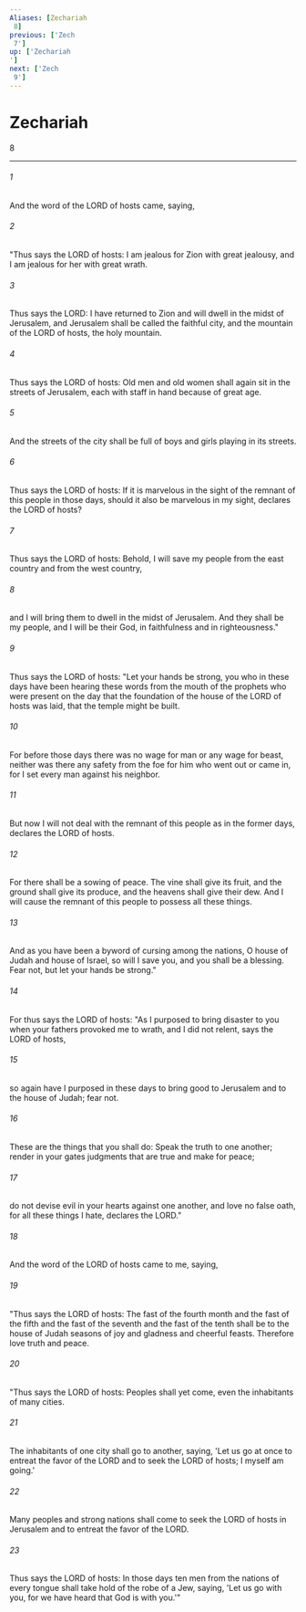 ```yaml
---
Aliases: [Zechariah 8]
previous: ['Zech 7']
up: ['Zechariah']
next: ['Zech 9']
---
```

# Zechariah 8

***
 

###### 1 
And the word of the LORD of hosts came, saying,  

###### 2 
"Thus says the LORD of hosts: I am jealous for Zion with great jealousy, and I am jealous for her with great wrath.  

###### 3 
Thus says the LORD: I have returned to Zion and will dwell in the midst of Jerusalem, and Jerusalem shall be called the faithful city, and the mountain of the LORD of hosts, the holy mountain.  

###### 4 
Thus says the LORD of hosts: Old men and old women shall again sit in the streets of Jerusalem, each with staff in hand because of great age.  

###### 5 
And the streets of the city shall be full of boys and girls playing in its streets.  

###### 6 
Thus says the LORD of hosts: If it is marvelous in the sight of the remnant of this people in those days, should it also be marvelous in my sight, declares the LORD of hosts?  

###### 7 
Thus says the LORD of hosts: Behold, I will save my people from the east country and from the west country,  

###### 8 
and I will bring them to dwell in the midst of Jerusalem. And they shall be my people, and I will be their God, in faithfulness and in righteousness."  

###### 9 
Thus says the LORD of hosts: "Let your hands be strong, you who in these days have been hearing these words from the mouth of the prophets who were present on the day that the foundation of the house of the LORD of hosts was laid, that the temple might be built.  

###### 10 
For before those days there was no wage for man or any wage for beast, neither was there any safety from the foe for him who went out or came in, for I set every man against his neighbor.  

###### 11 
But now I will not deal with the remnant of this people as in the former days, declares the LORD of hosts.  

###### 12 
For there shall be a sowing of peace. The vine shall give its fruit, and the ground shall give its produce, and the heavens shall give their dew. And I will cause the remnant of this people to possess all these things.  

###### 13 
And as you have been a byword of cursing among the nations, O house of Judah and house of Israel, so will I save you, and you shall be a blessing. Fear not, but let your hands be strong."  

###### 14 
For thus says the LORD of hosts: "As I purposed to bring disaster to you when your fathers provoked me to wrath, and I did not relent, says the LORD of hosts,  

###### 15 
so again have I purposed in these days to bring good to Jerusalem and to the house of Judah; fear not.  

###### 16 
These are the things that you shall do: Speak the truth to one another; render in your gates judgments that are true and make for peace;  

###### 17 
do not devise evil in your hearts against one another, and love no false oath, for all these things I hate, declares the LORD."  

###### 18 
And the word of the LORD of hosts came to me, saying,  

###### 19 
"Thus says the LORD of hosts: The fast of the fourth month and the fast of the fifth and the fast of the seventh and the fast of the tenth shall be to the house of Judah seasons of joy and gladness and cheerful feasts. Therefore love truth and peace.  

###### 20 
"Thus says the LORD of hosts: Peoples shall yet come, even the inhabitants of many cities.  

###### 21 
The inhabitants of one city shall go to another, saying, 'Let us go at once to entreat the favor of the LORD and to seek the LORD of hosts; I myself am going.'  

###### 22 
Many peoples and strong nations shall come to seek the LORD of hosts in Jerusalem and to entreat the favor of the LORD.  

###### 23 
Thus says the LORD of hosts: In those days ten men from the nations of every tongue shall take hold of the robe of a Jew, saying, 'Let us go with you, for we have heard that God is with you.'"
